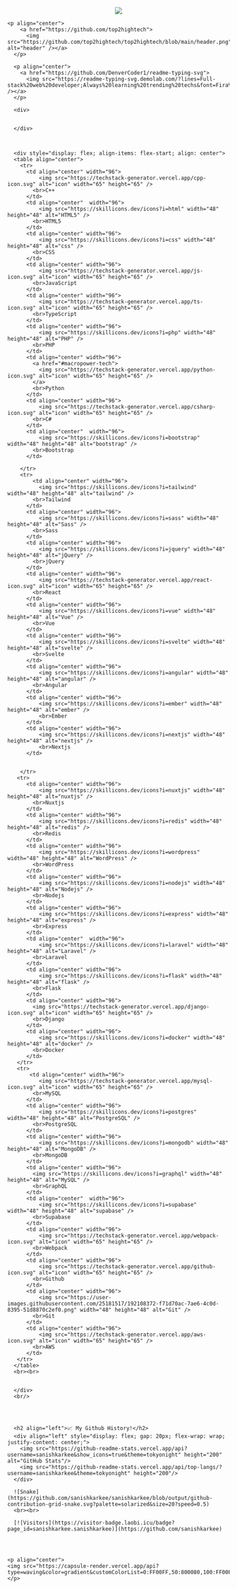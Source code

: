 <!-- Banner -->
<p align="center">
    <img src="https://capsule-render.vercel.app/api?type=waving&color=gradient&customColorList=0:FF00FF,50:800080,100:FF00FF&height=200&section=header&text=Amir%20Elmezayen&fontSize=50&fontColor=ffffff&fontAlignY=40&fontAlign=50&desc=Web%20Developer%20%7C%20Linux%20Enthusiast&descSize=20&descAlign=50&animation=twinkling" />
    </p>
  




    <p align="center">
        <a href="https://github.com/top2hightech">
          <img src="https://github.com/top2hightech/top2hightech/blob/main/header.png" alt="header" /></a>
      </p>
      
      <p align="center">
        <a href="https://github.com/DenverCoder1/readme-typing-svg">
          <img src="https://readme-typing-svg.demolab.com/?lines=Full-stack%20web%20developer;Always%20learning%20trending%20techs&font=Fira%20Code&center=true&width=440&height=45&color=lean&vCenter=true&pause=1000&size=22" /></a>
      </p>
      
      <div>
      
     
      </div>
      
    
      
      <div style="display: flex; align-items: flex-start; align: center">
      <table align="center">
        <tr>
          <td align="center" width="96">
              <img src="https://techstack-generator.vercel.app/cpp-icon.svg" alt="icon" width="65" height="65" />
            <br>C++
          </td>
          <td align="center"  width="96">
              <img src="https://skillicons.dev/icons?i=html" width="48" height="48" alt="HTML5" />
            <br>HTML5
          </td>
          <td align="center" width="96">
              <img src="https://skillicons.dev/icons?i=css" width="48" height="48" alt="css" />
            <br>CSS
          </td>
          <td align="center" width="96">
              <img src="https://techstack-generator.vercel.app/js-icon.svg" alt="icon" width="65" height="65" />
            <br>JavaScript
          </td>
          <td align="center" width="96">
              <img src="https://techstack-generator.vercel.app/ts-icon.svg" alt="icon" width="65" height="65" />
            <br>TypeScript
          </td>
          <td align="center" width="96">
              <img src="https://skillicons.dev/icons?i=php" width="48" height="48" alt="PHP" />
            <br>PHP
          </td>
          <td align="center" width="96">
            <a href="#macropower-tech">
              <img src="https://techstack-generator.vercel.app/python-icon.svg" alt="icon" width="65" height="65" />
            </a>
            <br>Python
          </td>
          <td align="center" width="96">
              <img src="https://techstack-generator.vercel.app/csharp-icon.svg" alt="icon" width="65" height="65" />
            <br>C#
          </td>
          <td align="center"  width="96">
              <img src="https://skillicons.dev/icons?i=bootstrap" width="48" height="48" alt="bootstrap" />
            <br>Bootstrap
          </td>
          
        </tr>
        <tr>
            <td align="center" width="96">
              <img src="https://skillicons.dev/icons?i=tailwind" width="48" height="48" alt="tailwind" />
            <br>Tailwind
          </td>
          <td align="center" width="96">
              <img src="https://skillicons.dev/icons?i=sass" width="48" height="48" alt="Sass" />
            <br>Sass
          </td>
          <td align="center" width="96">
              <img src="https://skillicons.dev/icons?i=jquery" width="48" height="48" alt="jQuery" />
            <br>jQuery
          </td>
          <td align="center" width="96">
              <img src="https://techstack-generator.vercel.app/react-icon.svg" alt="icon" width="65" height="65" />
            <br>React
          </td>
          <td align="center" width="96">
              <img src="https://skillicons.dev/icons?i=vue" width="48" height="48" alt="Vue" />
            <br>Vue
          </td>
          <td align="center" width="96">
              <img src="https://skillicons.dev/icons?i=svelte" width="48" height="48" alt="svelte" />
            <br>Svelte
          </td>
          <td align="center" width="96">
              <img src="https://skillicons.dev/icons?i=angular" width="48" height="48" alt="angular" />
            <br>Angular
          </td>
          <td align="center" width="96">
              <img src="https://skillicons.dev/icons?i=ember" width="48" height="48" alt="ember" />
              <br>Ember
          </td>
          <td align="center" width="96">
              <img src="https://skillicons.dev/icons?i=nextjs" width="48" height="48" alt="nextjs" />
              <br>Nextjs
          </td>
          
          
        </tr>
       <tr>
          <td align="center" width="96">
              <img src="https://skillicons.dev/icons?i=nuxtjs" width="48" height="48" alt="nuxtjs" />
            <br>Nuxtjs
          </td>
          <td align="center" width="96">
              <img src="https://skillicons.dev/icons?i=redis" width="48" height="48" alt="redis" />
            <br>Redis
          </td>
          <td align="center" width="96">
              <img src="https://skillicons.dev/icons?i=wordpress" width="48" height="48" alt="WordPress" />
            <br>WordPress
          </td>
          <td align="center" width="96">
              <img src="https://skillicons.dev/icons?i=nodejs" width="48" height="48" alt="Nodejs" />
            <br>Nodejs
          </td>
          <td align="center" width="96">
              <img src="https://skillicons.dev/icons?i=express" width="48" height="48" alt="express" />
            <br>Express
          </td>
          <td align="center"  width="96">
              <img src="https://skillicons.dev/icons?i=laravel" width="48" height="48" alt="Laravel" />
            <br>Laravel
          </td>
          <td align="center" width="96">
              <img src="https://skillicons.dev/icons?i=flask" width="48" height="48" alt="flask" />
            <br>Flask
          </td>
          <td align="center" width="96">
            <img src="https://techstack-generator.vercel.app/django-icon.svg" alt="icon" width="65" height="65" />
            <br>Django
          </td>
          <td align="center" width="96">
              <img src="https://skillicons.dev/icons?i=docker" width="48" height="48" alt="docker" />
            <br>Docker
          </td>
       </tr>
       <tr>
           <td align="center" width="96">
              <img src="https://techstack-generator.vercel.app/mysql-icon.svg" alt="icon" width="65" height="65" />
            <br>MySQL
          </td>
          <td align="center" width="96">
              <img src="https://skillicons.dev/icons?i=postgres" width="48" height="48" alt="PostgreSQL" />
            <br>PostgreSQL
          </td> 
          <td align="center" width="96">
              <img src="https://skillicons.dev/icons?i=mongodb" width="48" height="48" alt="MongoDB" />
            <br>MongoDB
          </td>      
          <td align="center" width="96">
            <img src="https://skillicons.dev/icons?i=graphql" width="48" height="48" alt="MySQL" />
            <br>GraphQL
          </td>
          <td align="center"  width="96">
              <img src="https://skillicons.dev/icons?i=supabase" width="48" height="48" alt="supabase" />
            <br>Supabase
          </td>
          <td align="center" width="96">
              <img src="https://techstack-generator.vercel.app/webpack-icon.svg" alt="icon" width="65" height="65" />
            <br>Webpack
          </td>
          <td align="center" width="96">
              <img src="https://techstack-generator.vercel.app/github-icon.svg" alt="icon" width="65" height="65" />
            <br>Github
          </td>
          <td align="center" width="96"> 
              <img src="https://user-images.githubusercontent.com/25181517/192108372-f71d70ac-7ae6-4c0d-8395-51d8870c2ef0.png" width="48" height="48" alt="Git" />
            <br>Git
          </td>
          <td align="center" width="96">
              <img src="https://techstack-generator.vercel.app/aws-icon.svg" alt="icon" width="65" height="65" />
            <br>AWS
          </td>  
       </tr>
      </table>
      <br><br>
     
      
      </div>
      <br/>
      



      <h2 align="left">📈 My Github History!</h2>
      <div align="left" style="display: flex; gap: 20px; flex-wrap: wrap; justify-content: center;">
        <img src="https://github-readme-stats.vercel.app/api?username=sanishkarkee&show_icons=true&theme=tokyonight" height="200" alt="GitHub Stats"/>
        <img src="https://github-readme-stats.vercel.app/api/top-langs/?username=sanishkarkee&theme=tokyonight" height="200"/>
      </div>
      
      ![Snake](https://github.com/sanishkarkee/sanishkarkee/blob/output/github-contribution-grid-snake.svg?palette=solarized&size=20?speed=0.5)
      <br><br>
      
      [![Visitors](https://visitor-badge.laobi.icu/badge?page_id=sanishkarkee.sanishkarkee)](https://github.com/sanishkarkee)


    
    
    <p align="center">
    <img src="https://capsule-render.vercel.app/api?type=waving&color=gradient&customColorList=0:FF00FF,50:800080,100:FF00FF&height=120&section=footer"/>
    </p>
    
